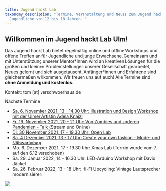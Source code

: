 ```yaml
---
title: Jugend hackt Lab
taxonomy_description: "Termine, Veranstaltung und Neues zum Jugend hackt Lab für
  Jugendliche von 12 bis 18 Jahren. "
---
```

## Willkommen im Jugend hackt Lab Ulm!

Das Jugend hackt Lab bietet regelmäßig online und offline Workshops und offene Treffen an für Jugendliche und junge Erwachsene. Gemeinsam und mit Unterstützung unserer Mentor\*innen wird an kreativen Lösungen für die großen und kleinen Problemstellungen unserer Gesellschaft gearbeitet, Neues gelernt und sich ausgetauscht. Anfänger\*innen und Erfahrene sind gleichermaßen willkommen. Wir freuen uns auf euch! Alle Termine sind **ohne Anmeldung und kostenlos**.

Kontakt: tom \[at] verschwoerhaus.de

Nächste Termine

* [](https://verschwoerhaus.de/open-lab-is-back/)[](https://verschwoerhaus.de/reisebüro-der-virtuellen-realitäten-multiplayer-games-und-hangouts-entwickeln/)[](https://verschwoerhaus.de/illustration-und-design-exkurs-mit-der-artistin-adela-knajzl/)[Sa. 6. November 2021, 13 - 14.30 Uhr: Illustration und Design Workshop mit der Ulmer Artistin Adela Knajzl](https://verschwoerhaus.de/illustration-und-design-exkurs-mit-der-artistin-adela-knajzl/) 
* [Fr. 19. November 2021, 20 - 21 Uhr: Von Zombies und anderen Pandemien - Talk (](https://verschwoerhaus.de/von-zombies-und-anderen-pandemien-das-politische-in-videogames/)Stream und Online)
* [Di. 30 November 2021, 17 - 19.30 Uhr: Open Lab](https://verschwoerhaus.de/open-lab-is-back/)
* [](https://verschwoerhaus.de/open-lab-is-back/)[Sa. 4 Dezember 2021, 13 - 17 Uhr: Create your own fashion - Mode- und Nähworkshop](https://verschwoerhaus.de/create-your-own-fashion-mode-und-nähworkshop/)
* Mo. 6. Dezember 2021, 17 - 19.30 Uhr: Xmas Lab (Termin wurde vom 7. auf den 6.12 verschoben)
* Sa. 29. Januar 2022, 14 - 16.30 Uhr: LED-Arduino Workshop mit David Jäckel
* Sa. 26. Februar 2022, 13 - 18 Uhr: Hi-Fi Upcycling: Vintage Lautsprecher modernisieren 

![](/wp-content/uploads/2019/05/Bild_2020-11-26_210019-1536x448.png)